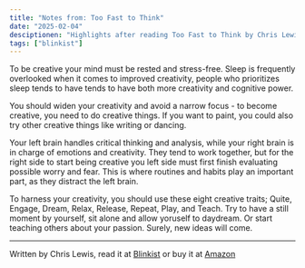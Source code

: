 ```yaml
---
title: "Notes from: Too Fast to Think"
date: "2025-02-04"
desciptionen: "Highlights after reading Too Fast to Think by Chris Lewis, via Blinkist"
tags: ["blinkist"]
---
```


To be creative your mind must be rested and stress-free. Sleep is frequently overlooked when it comes to improved creativity, people who prioritizes sleep tends to have tends to have both more creativity and cognitive power. 

You should widen your creativity and avoid a narrow focus - to become creative, you need to do creative things. If you want to paint, you could also try other creative things like writing or dancing. 

Your left brain handles critical thinking and analysis, while your right brain is in charge of emotions and creativity. They tend to work together, but for the right side to start being creative you left side must first finish evaluating possible worry and fear. This is where routines and habits play an important part, as they distract the left brain. 

To harness your creativity, you should use these eight creative traits; Quite, Engage, Dream, Relax, Release, Repeat, Play, and Teach. Try to have a still moment by yourself, sit alone and allow yoruself to daydream. Or start teaching others about your passion. Surely, new ideas will come.

---

Written by Chris Lewis, read it at [Blinkist](https://www.blinkist.com/books/too-fast-to-think-en) or buy it at [Amazon](https://www.amazon.se/Too-Fast-Think-Creativity-Hyper-connected/dp/0749478861)
